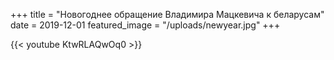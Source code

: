 +++
title = "Новогоднее обращение Владимира Мацкевича к беларусам"
date = 2019-12-01
featured_image = "/uploads/newyear.jpg"
+++

{{< youtube KtwRLAQwOq0 >}}

